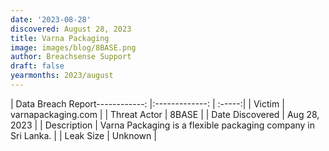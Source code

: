 ```yaml
---
date: '2023-08-28'
discovered: August 28, 2023
title: Varna Packaging
image: images/blog/8BASE.png
author: Breachsense Support
draft: false
yearmonths: 2023/august
---
```


| Data Breach Report------------:     |:-------------:    | :-----:|
| Victim      | varnapackaging.com      | 
| Threat Actor      | 8BASE      | 
| Date Discovered      | Aug 28, 2023      | 
| Description      | Varna Packaging is a flexible packaging company in Sri Lanka.      | 
| Leak Size      | Unknown      | 

